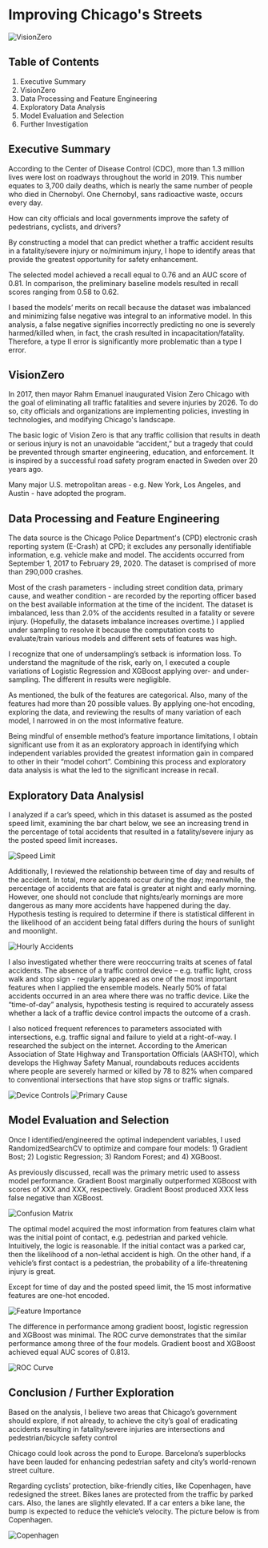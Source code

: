 # Improving Chicago's Streets

![VisionZero](https://github.com/Morgan-Sell/Chicago-Traffic-Risk/blob/master/images/VisionZero_Horizontal_.png)

## Table of Contents

1) Executive Summary
2) VisionZero
3) Data Processing and Feature Engineering
4) Exploratory Data Analysis
5) Model Evaluation and Selection
6) Further Investigation

## Executive Summary
According to the Center of Disease Control (CDC), more than 1.3 million lives were lost on roadways throughout the world in 2019. This number equates to 3,700 daily deaths, which is nearly the same number of people who died in Chernobyl. One Chernobyl, sans radioactive waste, occurs every day.

How can city officials and local governments improve the safety of pedestrians, cyclists, and drivers?

By constructing a model that can predict whether a traffic accident results in a fatality/severe injury or no/minimum injury, I hope to identify areas that provide the greatest opportunity for safety enhancement.

The selected model achieved a recall equal to 0.76 and an AUC score of 0.81. In comparison, the preliminary baseline models resulted in recall scores ranging from 0.58 to 0.62.

I based the models’ merits on recall because the dataset was imbalanced and minimizing false negative was integral to an informative model. In this analysis, a false negative signifies incorrectly predicting no one is severely harmed/killed when, in fact, the crash resulted in incapacitation/fatality. Therefore, a type II error is significantly more problematic than a type I error.

## VisionZero
In 2017, then mayor Rahm Emanuel inaugurated Vision Zero Chicago with the goal of eliminating all traffic fatalities and severe injuries by 2026. To do so, city officials and organizations are implementing policies, investing in technologies, and modifying Chicago's landscape.

The basic logic of Vision Zero is that any traffic collision that results in death or serious injury is not an unavoidable “accident,” but a tragedy that could be prevented through smarter engineering, education, and enforcement. It is inspired by a successful road safety program enacted in Sweden over 20 years ago.

Many major U.S. metropolitan areas - e.g. New York, Los Angeles, and Austin - have adopted the program.

## Data Processing and Feature Engineering
The data source is the Chicago Police Department's (CPD) electronic crash reporting system (E-Crash) at CPD; it excludes any personally identifiable information, e.g. vehicle make and model. The accidents occurred from September 1, 2017 to February 29, 2020. The dataset is comprised of more than 290,000 crashes.

Most of the crash parameters - including street condition data, primary cause, and weather condition - are recorded by the reporting officer based on the best available information at the time of the incident.
The dataset is imbalanced, less than 2.0% of the accidents resulted in a fatality or severe injury. (Hopefully, the datasets imbalance increases overtime.) I applied under sampling to resolve it because the computation costs to evaluate/train various models and different sets of features was high.

I recognize that one of undersampling’s setback is information loss. To understand the magnitude of the risk, early on, I executed a couple variations of Logistic Regression and XGBoost applying over- and under-sampling. The different in results were negligible.

As mentioned, the bulk of the features are categorical. Also, many of the features had more than 20 possible values. By applying one-hot encoding, exploring the data, and reviewing the results of many variation of each model, I narrowed in on the most informative feature.

Being mindful of ensemble method’s feature importance limitations, I obtain significant use from it as an exploratory approach in identifying which independent variables provided the greatest information gain in compared to other in their “model cohort”. Combining this process and exploratory data analysis is what the led to the significant increase in recall.

## Exploratory Data AnalysisI

I analyzed if a car’s speed, which in this dataset is assumed as the posted speed limit, examining the bar chart below, we see an increasing trend in the percentage of total accidents that resulted in a fatality/severe injury as the posted speed limit increases.

![Speed Limit](https://github.com/Morgan-Sell/Chicago-Traffic-Risk/blob/master/images/fatal_speed_lim.png)

Additionally, I reviewed the relationship between time of day and results of the accident. In total, more accidents occur during the day; meanwhile, the percentage of accidents that are fatal is greater at night and early morning. However, one should not conclude that nights/early mornings are more dangerous as many more accidents have happened during the day. Hypothesis testing is required to determine if there is statistical different in the likelihood of an accident being fatal differs during the hours of sunlight and moonlight.

![Hourly Accidents](https://github.com/Morgan-Sell/Chicago-Traffic-Risk/blob/master/images/hourly_trend.png)

I also investigated whether there were reoccurring traits at scenes of fatal accidents. The absence of a traffic control device – e.g. traffic light, cross walk and stop sign - regularly appeared as one of the most important features when I applied the ensemble models. Nearly 50% of fatal accidents occurred in an area where there was no traffic device. Like the “time-of-day” analysis, hypothesis testing is required to accurately assess whether a lack of a traffic device control impacts the outcome of a crash.

I also noticed frequent references to parameters associated with intersections, e.g. traffic signal and failure to yield at a right-of-way. I researched the subject on the internet. According to the American Association of State Highway and Transportation Officials (AASHTO), which develops the Highway Safety Manual, roundabouts reduces accidents where people are severely harmed or killed by 78 to 82% when compared to conventional intersections that have stop signs or traffic signals.

![Device Controls](https://github.com/Morgan-Sell/Chicago-Traffic-Risk/blob/master/images/device_control_dis.png)
![Primary Cause](https://github.com/Morgan-Sell/Chicago-Traffic-Risk/blob/master/images/primary_cause.png)

## Model Evaluation and Selection

Once I identified/engineered the optimal independent variables, I used RandomizedSearchCV to optimize and compare four models: 1) Gradient Bost; 2) Logistic Regression; 3) Random Forest; and 4) XGBoost.

As previously discussed, recall was the primary metric used to assess model performance. Gradient Boost marginally outperformed XGBoost with scores of XXX and XXX, respectively. Gradient Boost produced XXX less false negative than XGBoost.

![Confusion Matrix](https://github.com/Morgan-Sell/Chicago-Traffic-Risk/blob/master/images/gdbt_confusion_matrix.png)

The optimal model acquired the most information from features claim what was the initial point of contact, e.g. pedestrian and parked vehicle. Intuitively, the logic is reasonable. If the initial contact was a parked car, then the likelihood of a non-lethal accident is high. On the other hand, if a vehicle’s first contact is a pedestrian, the probability of a life-threatening injury is great.

Except for time of day and the posted speed limit, the 15 most informative features are one-hot encoded.

![Feature Importance](https://github.com/Morgan-Sell/Chicago-Traffic-Risk/blob/master/images/gbdt_feat_import.png)

The difference in performance among gradient boost, logistic regression and XGBoost was minimal. The ROC curve demonstrates that the similar performance among three of the four models. Gradient boost and XGBoost achieved equal AUC scores of 0.813.

![ROC Curve](https://github.com/Morgan-Sell/Chicago-Traffic-Risk/blob/master/images/roc_curve.png)

## Conclusion / Further Exploration

Based on the analysis, I believe two areas that Chicago’s government should explore, if not already, to achieve the city’s goal of eradicating accidents resulting in fatality/severe injuries are intersections and pedestrian/bicycle safety control

Chicago could look across the pond to Europe. Barcelona’s superblocks have been lauded for enhancing pedestrian safety and city’s world-renown street culture. 

Regarding cyclists’ protection, bike-friendly cities, like Copenhagen, have redesigned the street. Bikes lanes are protected from the traffic by parked cars. Also, the lanes are slightly elevated. If a car enters a bike lane, the bump is expected to reduce the vehicle’s velocity. The picture below is from Copenhagen.

![Copenhagen](https://github.com/Morgan-Sell/Chicago-Traffic-Risk/blob/master/images/copenhagen_bike_lane.jpeg)
